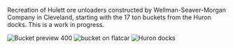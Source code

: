 Recreation of Hulett ore unloaders constructed by Wellman-Seaver-Morgan Company in Cleveland, starting with the 17 ton buckets from the Huron docks.  This is a work in progress.

![Bucket preview 400](https://github.com/user-attachments/assets/01bbcd8b-30ba-485d-b106-b62ec1bf9ba6)
![bucket on flatcar](https://github.com/user-attachments/assets/e556ea38-a46c-4ff1-9598-18db6ab1d247)
![Huron docks](https://github.com/user-attachments/assets/75e15ed4-2ef0-479d-ad8b-df4605566ceb)
